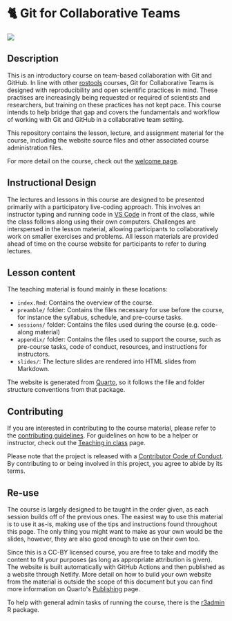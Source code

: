 # :cat2: Git for Collaborative Teams

[![](https://img.shields.io/badge/License-CC%20BY%204.0-lightgrey.svg)](https://creativecommons.org/licenses/by/4.0/)

## Description

This is an introductory course on team-based collaboration with Git and GitHub. In line with other [rostools](https://github.com/rostools) courses, Git for Collaborative Teams is designed with reproducibility and open scientific practices in mind. These practises are increasingly being
requested or required of scientists and researchers, but training on
these practices has not kept pace. This course intends to help bridge
that gap and covers the fundamentals and workflow of working with Git and GitHub in a collaborative team setting.

This repository contains the lesson, lecture, and assignment material
for the course, including the website source files and other associated
course administration files.

For more detail on the course, check out the [welcome
page](https://cog-flow-intro.rostools.org).

## Instructional Design

The lectures and lessons in this course are designed to be presented
primarily with a participatory live-coding approach. This involves an
instructor typing and running code in
[VS Code](https://code.visualstudio.com/) in front of
the class, while the class follows along using their own computers.
Challenges are interspersed in the lesson material, allowing
participants to collaboratively work on smaller exercises and problems. All lesson materials are provided ahead of time on the
course website for participants to refer to during lectures.

## Lesson content

The teaching material is found mainly in these locations:

- `index.Rmd`: Contains the overview of the course.
- `preamble/` folder: Contains the files necessary for use before the
    course, for instance the syllabus, schedule, and pre-course tasks.
- `sessions/` folder: Contains the files used during the course (e.g.
    code-along material)
- `appendix/` folder: Contains the files used to support the course,
    such as pre-course tasks, code of conduct, resources, and
    instructions for instructors.
- `slides/`: The lecture slides are rendered into HTML slides from
    Markdown.

The website is generated from [Quarto](https://quarto.org/), so it
follows the file and folder structure conventions from that package.

## Contributing

If you are interested in contributing to the course material, please
refer to the [contributing guidelines](CONTRIBUTING.md). For guidelines
on how to be a helper or instructor, check out the [Teaching in
class](https://guides.rostools.org/instructors) page.

Please note that the project is released with a [Contributor Code of
Conduct](CODE_OF_CONDUCT.md). By contributing to or being involved in
this project, you agree to abide by its terms.

## Re-use

The course is largely designed to be taught in the order given, as each
session builds off of the previous ones. The easiest way to use this
material is to use it as-is, making use of the tips and instructions
found throughout this page. The only thing you might want to make as
your own would be the slides, however, they are also good enough to use
on their own too.

Since this is a CC-BY licensed course, you are free to take and modify
the content to fit your purposes (as long as appropriate attribution is
given). The website is built automatically with GitHub Actions and then
published as a website through Netlify. More detail on how to build your
own website from the material is outside the scope of this document but
you can find more information on Quarto's
[Publishing](https://quarto.org/docs/publishing/) page.

To help with general admin tasks of running the course, there is the
[r3admin](https://github.com/rostools/r3admin) R package.

<!--
### How to cite the material

Please cite the material as:

> TODO: Update

Or as BibTeX:

TODO: Update
-->
